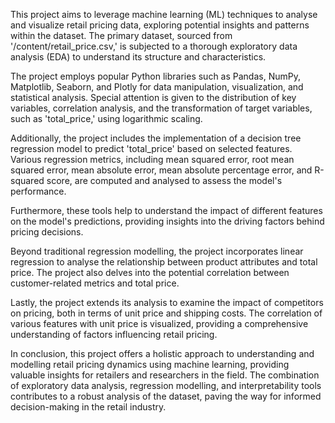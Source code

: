 This project aims to leverage machine learning (ML) techniques to analyse and visualize retail pricing data, exploring potential insights and patterns within the dataset. The primary dataset, sourced from '/content/retail_price.csv,' is subjected to a thorough exploratory data analysis (EDA) to understand its structure and characteristics.

The project employs popular Python libraries such as Pandas, NumPy, Matplotlib, Seaborn, and Plotly for data manipulation, visualization, and statistical analysis. Special attention is given to the distribution of key variables, correlation analysis, and the transformation of target variables, such as 'total_price,' using logarithmic scaling.

Additionally, the project includes the implementation of a decision tree regression model to predict 'total_price' based on selected features. Various regression metrics, including mean squared error, root mean squared error, mean absolute error, mean absolute percentage error, and R-squared score, are computed and analysed to assess the model's performance.

Furthermore, these tools help to understand the impact of different features on the model's predictions, providing insights into the driving factors behind pricing decisions.

Beyond traditional regression modelling, the project incorporates linear regression to analyse the relationship between product attributes and total price. The project also delves into the potential correlation between customer-related metrics and total price.

Lastly, the project extends its analysis to examine the impact of competitors on pricing, both in terms of unit price and shipping costs. The correlation of various features with unit price is visualized, providing a comprehensive understanding of factors influencing retail pricing.

In conclusion, this project offers a holistic approach to understanding and modelling retail pricing dynamics using machine learning, providing valuable insights for retailers and researchers in the field. The combination of exploratory data analysis, regression modelling, and interpretability tools contributes to a robust analysis of the dataset, paving the way for informed decision-making in the retail industry.
